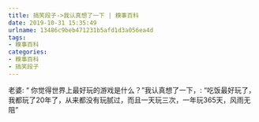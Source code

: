 ```yaml
---
title: 搞笑段子->我认真想了一下 | 糗事百科
date: 2019-10-31 15:35:49
urlname: 13486c9beb471231b5afd1d3a056ea4d
tags: 
- 糗事百科
categories:
- 糗事百科
- 搞笑段子
---
```

老婆:  “ 你觉得世界上最好玩的游戏是什么？”我认真想了一下，:   “吃饭最好玩了，我都玩了20年了，从来都没有玩腻过，而且一天玩三次，一年玩365天，风雨无阻”


